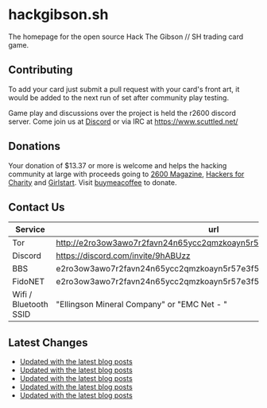 # hackgibson.sh
The homepage for the open source Hack The Gibson // SH trading card game.


## Contributing

To add your card just submit a pull request with your card's front art, it would be added to the next run of set after community play testing.

Game play and discussions over the project is held the r2600 discord server. Come join us at [Discord](https://discord.com/invite/9hABUzz) or via IRC at https://www.scuttled.net/


## Donations

Your donation of $13.37 or more is welcome and helps the hacking community at large with proceeds going to [2600 Magazine](https://2600.com/), [Hackers for Charity](https://hackersforcharity.org) and [Girlstart](https://girlstart.org).  Visit [buymeacoffee](https://www.buymeacoffee.com/hackgibson.sh) to donate.


## Contact Us

Service | url
-|-
Tor | http://e2ro3ow3awo7r2favn24n65ycc2qmzkoayn5r57e3f56nvjwdcgg32ad.onion
Discord | https://discord.com/invite/9hABUzz
BBS | e2ro3ow3awo7r2favn24n65ycc2qmzkoayn5r57e3f56nvjwdcgg32ad.onion:23
FidoNET | e2ro3ow3awo7r2favn24n65ycc2qmzkoayn5r57e3f56nvjwdcgg32ad.onion:24554
Wifi / Bluetooth SSID | "Ellingson Mineral Company" or "EMC Net - <fidonet address>"

## Latest Changes
<!-- BLOG-POST-LIST:START -->
- [Updated with the latest blog posts](https://github.com/DFW2600/hackgibson.sh/commit/a9211663f3fcd3dfbe21c2d0ffc95ffa3c08a02f)
- [Updated with the latest blog posts](https://github.com/DFW2600/hackgibson.sh/commit/89ddfac558bd84cb55dafb812bf11c57c7304ea2)
- [Updated with the latest blog posts](https://github.com/DFW2600/hackgibson.sh/commit/1919c929ec993ca2e807addf87b9e7e6e6250e68)
- [Updated with the latest blog posts](https://github.com/DFW2600/hackgibson.sh/commit/e7b9da1c7a69eb312311833881f8fe93cd700bb1)
- [Updated with the latest blog posts](https://github.com/DFW2600/hackgibson.sh/commit/75bd4d524d35c846060f8cf4a5a7f53120d2302d)
<!-- BLOG-POST-LIST:END -->
